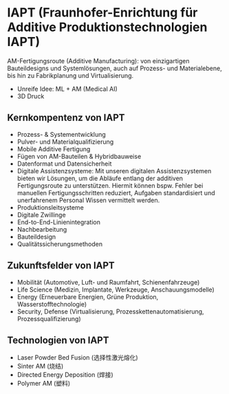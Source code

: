 # IAPT (Fraunhofer-Enrichtung für Additive Produktionstechnologien IAPT)

AM-Fertigungsroute (Additive Manufacturing): von einzigartigen Bauteildesigns und Systemlösungen, auch auf Prozess- und Materialebene, bis hin zu Fabrikplanung und Virtualisierung.
- Unreife Idee: ML + AM (Medical AI)
- 3D Druck

## Kernkompentenz von IAPT
- Prozess- & Systementwicklung
- Pulver- und Materialqualifizierung
- Mobile Additive Fertigung
- Fügen von AM-Bauteilen & Hybridbauweise
- Datenformat und Datensicherheit
- Digitale Assistenzsysteme: Mit unseren digitalen Assistenzsystemen bieten wir Lösungen, um die Abläufe entlang der additiven Fertigungsroute zu unterstützen. Hiermit können bspw. Fehler bei manuellen Fertigungsschritten reduziert, Aufgaben standardisiert und unerfahrenem Personal Wissen vermittelt werden.
- Produktionsleitsysteme
- Digitale Zwillinge
- End-to-End-Linienintegration
- Nachbearbeitung
- Bauteildesign
- Qualitätssicherungsmethoden

## Zukunftsfelder von IAPT
- Mobilität (Automotive, Luft- und Raumfahrt, Schienenfahrzeuge)
- Life Science (Medizin, Implantate, Werkzeuge, Anschauungsmodelle)
- Energy (Erneuerbare Energien, Grüne Produktion, Wasserstofftechnologie)
- Security, Defense (Virtualisierung, Prozesskettenautomatisierung, Prozessqualifizierung)

## Technologien von IAPT
- Laser Powder Bed Fusion (选择性激光熔化)
- Sinter AM (烧结)
- Directed Energy Deposition (焊接)
- Polymer AM (塑料)
